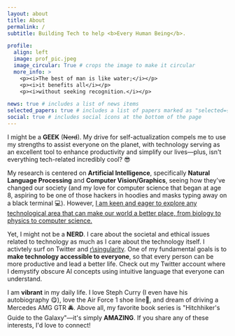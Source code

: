 ```yaml
---
layout: about
title: About
permalink: /
subtitle: Building Tech to help <b>Every Human Being</b>.

profile:
  align: left
  image: prof_pic.jpeg
  image_circular: True # crops the image to make it circular
  more_info: >
    <p><i>The best of man is like water;</i></p>
    <p><i>it benefits all</i></p>
    <p><i>without seeking recognition.</i></p>

news: true # includes a list of news items
selected_papers: true # includes a list of papers marked as "selected={true}"
social: true # includes social icons at the bottom of the page
---
```


I might be a **GEEK** (<strike>Nerd</strike>). My drive for self-actualization compels me to use my strengths to assist everyone on the planet, with technology serving as an excellent tool to enhance productivity and simplify our lives—plus, isn't everything tech-related incredibly cool? 😎

My research is centered on **Artificial Intelligence**, specifically **Natural Language Processing** and **Computer Vision/Graphics**, seeing how they've changed our society (and my love for computer science that began at age 8, aspiring to be one of those hackers in hoodies and masks typing away on a black terminal 💻). However, <u>I am keen and eager to explore any technological area that can make our world a better place, from biology to physics to computer science.</u>

Yet, I might not be a **NERD**. I care about the societal and ethical issues related to technology as much as I care about the technology itself. I activtely surf on Twitter and [r\singularity](https://www.reddit.com/r/singularity/). One of my fundamental goals is to **make technology accessible to everyone**, so that every person can be more productive and lead a better life. Check out my Twitter account where I demystify obscure AI concepts using intuitive language that everyone can understand.


I am **vibrant** in my daily life. I love Steph Curry (I even have his autobiography 😋), love the Air Force 1 shoe line👟, and dream of driving a Mercedes AMG GTR 🚔. Above all, my favorite book series is "Hitchhiker's Guide to the Galaxy"—it's simply **AMAZING**. If you share any of these interests, I'd love to connect!
